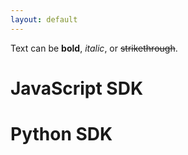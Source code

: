 ```yaml
---
layout: default
---
```


Text can be **bold**, _italic_, or ~~strikethrough~~.

<a id="JavaScriptSDK"></a>
# JavaScript SDK

<a id="PythonSDK"></a>
# Python SDK
